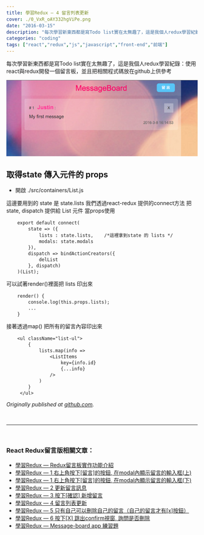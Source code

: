 ```yaml
---
title: 學習Redux — 4 留言列表更新
cover: ./0_VxR_oAY332hgViPe.png
date: "2016-03-15"
description: "每次學習新東西都是寫Todo list實在太無趣了，這是我個人redux學習紀錄：使用react與redux開發一個留言板，並且把相關程式碼放在github上供參考"
categories: "coding"
tags: ["react","redux","js","javascript","front-end","前端"]
---
```


每次學習新東西都是寫Todo list實在太無趣了，這是我個人redux學習紀錄：使用react與redux開發一個留言板，並且把相關程式碼放在github上供參考


![](./0_VxR_oAY332hgViPe.png)

## 取得state 傳入元件的 props

* 開啟 ./src/containers/List.js

這邊要用到的 state 是 state.lists
 我們透過react-redux 提供的connect方法
 把 state, dispatch 提供給 List 元件 當props使用
```
    export default connect(
        state => ({
            lists : state.lists,    /*這裡拿到state 的 lists */
            modals: state.modals
        }),
        dispatch => bindActionCreators({
            delList
        }, dispatch)
    )(List);
```

可以試著render()裡面把 lists 印出來

```
    render() {
        console.log(this.props.lists);
        ...
    }
```

接著透過map() 把所有的留言內容印出來
```
    <ul className="list-ul">
        {
            lists.map(info =>
                <ListItems
                    key={info.id}
                    {...info}
                />
            )
        }
     </ul>
```

*Originally published at [github.com](https://github.com/justin3737/redux-message-board/issues/9).*



<br/>
<hr/>
<br/>


### React Redux留言版相關文章：
- <a href="/blog/react-redux-messageboard-0-intro/">學習Redux — Redux留言板實作功能介紹</a><br/>
- <a href="/blog/react-redux-messageboard-1/">學習Redux — 1 右上角按下[留言]的按鈕, 在modal內顯示留言的輸入框(上)</a><br/>
- <a href="/blog/react-redux-messageboard-1-2/">學習Redux — 1 右上角按下[留言]的按鈕, 在modal內顯示留言的輸入框(下)</a><br/>
- <a href="/blog/react-redux-messageboard-2">學習Redux — 2 更新留言訊息</a><br/>
- <a href="/blog/react-redux-messageboard-3/">學習Redux — 3 按下[確認] 新增留言</a><br/>
- <a href="/blog/react-redux-messageboard-4/">學習Redux — 4 留言列表更新</a><br/>
- <a href="/blog/react-redux-messageboard-5/">學習Redux — 5 只有自己可以刪除自己的留言（自己的留言才有[x]按鈕）</a><br/>
- <a href="/blog/react-redux-messageboard-6/">學習Redux — 6 按下[X] 跳出confirm視窗, 詢問是否刪除</a><br/>
- <a href="/blog/react-redux-messageboard-7-practice/">學習Redux — Message-board app 練習題</a><br/>